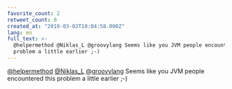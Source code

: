 ```yaml
---
favorite_count: 2
retweet_count: 0
created_at: "2019-03-02T10:04:58.000Z"
lang: en
full_text: >-
  @helpermethod @Niklas_L @groovylang Seems like you JVM people encountered this
  problem a little earlier ;-)
---
```


[@helpermethod](https://twitter.com/helpermethod)
[@Niklas_L](https://twitter.com/Niklas_L)
[@groovylang](https://twitter.com/groovylang) Seems like you JVM people
encountered this problem a little earlier ;-)
